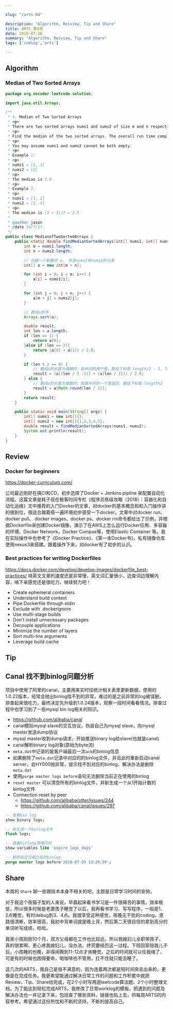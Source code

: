 ```yaml
---

slug: "/arts-04"

description: "Algorithm, Reiview, Tip and Share"
title: ARTS 第4周
date: 2018-07-28
summary: "Algorithm, Reiview, Tip and Share"
tags: ['coding','arts']

---
```


## Algorithm

### Median of Two Sorted Arrays

```java
package org.nocoder.leetcode.solution;

import java.util.Arrays;

/**
 * 4. Median of Two Sorted Arrays
 * <p>
 * There are two sorted arrays nums1 and nums2 of size m and n respectively.
 * <p>
 * Find the median of the two sorted arrays. The overall run time complexity should be O(log (m+n)).
 * <p>
 * You may assume nums1 and nums2 cannot be both empty.
 * <p>
 * Example 1:
 * <p>
 * nums1 = [1, 3]
 * nums2 = [2]
 * <p>
 * The median is 2.0
 * <p>
 * Example 2:
 * <p>
 * nums1 = [1, 2]
 * nums2 = [3, 4]
 * <p>
 * The median is (2 + 3)/2 = 2.5
 *
 * @author jason
 * @date 18/7/27.
 */
public class MedianofTwoSortedArrays {
    public static double findMedianSortedArrays(int[] nums1, int[] nums2) {
        int m = nums1.length;
        int n = nums2.length;

        // 创建一个新数组 a， 存放nums1和nums2的元素
        int[] a = new int[m + n];

        for (int i = 0; i < m; i++) {
            a[i] = nums1[i];
        }

        for (int j = 0; j < n; j++) {
            a[m + j] = nums2[j];
        }

        // 数组a排序
        Arrays.sort(a);

        double result;
        int len = a.length;
        if (len == 1) {
            return a[0];
        }else if (len == 2){
            return (a[0] + a[1]) / 2.0;
        }

        if (len % 2 == 0) {
            // 数组a的长度为偶数时，取中间的两个值，数组下标取 length/2 - 1, length/2
            result = (a[(len / 2 -1)] + (a[len / 2])) / 2.0;
        } else {
            // 数组a的长度为基数时，取最中间的一个值返回，数组下标取 length%2
            result = a[Math.round(len / 2)];
        }
        return result;
    }

    public static void main(String[] args) {
        int[] nums1 = new int[]{};
        int[] nums2 = new int[]{1,2,3,4,5};
        double result = findMedianSortedArrays(nums1, nums2);
        System.out.println(result);
    }
}

```

## Review

### Docker for beginners

https://docker-curriculum.com/

公司最近刚好在搞CI和CD，初步选择了Docker + Jenkins pipline 来配置自动化流程。这篇文章是耗子叔在极客时间专栏《程序员练级攻略（2018）：容器化和自动化运维》文中推荐的入门Docker的文章，对docker的基本概念和和入门操作讲的很到位，很适合跟着搭一遍环境初步感受一下docker。文章中对docker run、docker pull、 docker images、docker ps、docker rm命令都给出了示例，并根据Dockerfile来创建Docker镜像，演示了在AWS上怎么运行Docker应用、多容器的环境、Docker Network，Docker Compse等，使用Elastic Container 等。我在实际操作中也参考了《Docker Practice》、《第一本Docker书》，私有镜像仓库使用nexus3来搭建。跟着操作下来，对docker有了初步的认识。

### Best practices for writing Dockerfiles

https://docs.docker.com/develop/develop-images/dockerfile_best-practices/
啃英文文章的速度还是非常慢，英文词汇量很小，边查词边理解内容，啃下来感觉还是很吃力，继续努力吧！

- Create ephemeral containers
- Understand build context
- Pipe Dockerfile through stdin
- Exclude with .dockerignore
- Use multi-stage builds
- Don’t install unnecessary packages
- Decouple applications
- Minimize the number of layers
- Sort multi-line arguments
- Leverage build cache

## Tip

## Canal 找不到binlog问题分析

项目中使用了阿里的canal，主要用来实时往统计相关表里更新数据，使用的1.0.22版本，经常会抛出binlog找不到的异常，难过的是之前异常的log被误删，排查起来很吃力，最终决定先升级到1.0.24版本，观察一段时间看看情况。排查过程中也学习到了一些mysql bin log相关的知识。

- https://github.com/alibaba/canal
- canal模拟mysql slave的交互协议，伪装自己为mysql slave，向mysql master发送dump协议
- mysql master收到dump请求，开始推送binary log给slave(也就是canal)
- canal解析binary log对象(原始为byte流)
- `meta.dat`中记录的是客户端最后一次`ack`的binlog信息
- 如果删除了`meta.dat`记录中对应的的binlog文件，并且此时重新启动canal server，会HY000抛异常，提示找不到对应的binlog，解决办法是删除`meta.dat`
- 使用`purge master logs before`语句无法删除当前正在使用的binlog
- `reset master` 可以清空所有的binlog文件，并新生成一个从1开始计数的binlog文件
- Connection reset by peer
  - https://github.com/alibaba/otter/issues/244
  - https://github.com/alibaba/canal/issues/297

```sql
-- 查看bin log
show binary logs;

-- 新生成一个binlog文件
flush logs;

-- 查看binlong清理时间
show variables like 'expire_logs_days'

-- 删除指定日期之前的binlog
purge master logs before'2018-07-25 13:29:59';
```

## Share

本周的 `Share` 聊一些跟技术本身不相关的吧，主题是日常学习时间的安排。

对于我这个夜猫子型的人来说，早晨起床看书学习是一件很痛苦的事情，效率极低，所以很多时候是老婆孩子睡觉了以后，我再看书学习、写写程序，一般是1、2点睡觉，有时debug到3、4点。我很享受这种感觉，夜晚无干扰的coding，思路很清晰，效率很高，我初中背单词就是晚上背，然后第二天很自信的拿到高分的单词听写成绩，哈哈。

我家小孩刚刚10个月，双方父母都在工作也比较远，所以我媳妇儿全职带孩子，真的很累啊，更心疼我媳妇儿，没办法，终究要经历这一过程。下班回家陪我儿子玩，小孩睡的也晚，非得闹腾到11-12点才肯睡觉。之后的时间就可以任我嗨了，可是有的时候也困得要命，喝咖啡也不管用，扛不住就只能去睡了。

这几次的ARTS，我自己是很不满意的，因为连着两次都是短时间突击出来的，更像是在完成任务。我更希望能通过解决日常工作的问题和工作积累中就把Review、Tip、Share给完成，花2个小时写两道leetcode算法题、2个小时整理文档。为了能达到轻松完成ARTS，我修改了日常worklog的模板，把遇到的问题及解决办法也一并记录下来，包括查了哪些资料，链接也贴上去，供每周ARTS的内容参考。希望通过这份热忱和不断的坚持，不断的提高自己。